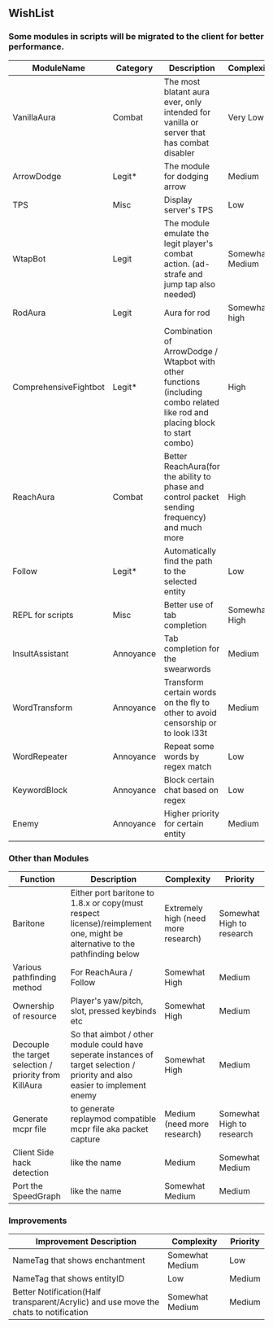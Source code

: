 ## WishList
### Some modules in scripts will be migrated to the client for better performance.

ModuleName | Category | Description | Complexity | Priority 
-----------|----------|-------------|------------|----------
VanillaAura| Combat  | The most blatant aura ever, only intended for vanilla or server that has combat disabler| Very Low | High |
ArrowDodge | Legit*   | The module for dodging arrow | Medium | Somewhat High
TPS        | Misc     | Display server's TPS | Low | Medium
WtapBot    | Legit    | The module emulate the legit player's combat action. (ad-strafe and jump tap also needed) | Somewhat Medium | Somewhat High
RodAura    | Legit    | Aura for rod| Somewhat high | Medium
ComprehensiveFightbot | Legit* | Combination of ArrowDodge / Wtapbot with other functions (including combo related like rod and placing block to start combo) | High | Low
ReachAura  | Combat  | Better ReachAura(for the ability to phase and control packet sending frequency) and much more | High | Low
Follow     | Legit*   | Automatically find the path to the selected entity | Low | Low
REPL for scripts| Misc | Better use of tab completion| Somewhat High | Medium |
InsultAssistant | Annoyance | Tab completion for the swearwords | Medium | Very High
WordTransform | Annoyance | Transform certain words on the fly to other to avoid censorship or to look l33t | Medium | Somewhat High
WordRepeater | Annoyance | Repeat some words by regex match | Low | Medium
KeywordBlock | Annoyance | Block certain chat based on regex | Low | Medium
Enemy | Annoyance | Higher priority for certain entity | Medium | Somewhat Medium



### Other than Modules  

Function  | Description | Complexity | Priority
----------|-------------|------------|----------
Baritone | Either port baritone to 1.8.x or copy(must respect license)/reimplement one, might be alternative to the pathfinding below | Extremely high (need more research) | Somewhat High to research
Various pathfinding method | For ReachAura / Follow | Somewhat High | Medium
Ownership of resource | Player's yaw/pitch, slot, pressed keybinds etc | Somewhat High | Medium
Decouple the target selection / priority from KillAura | So that aimbot / other module could have seperate instances of target selection / priority and also easier to implement enemy | Somewhat High | Medium
Generate mcpr file | to generate replaymod compatible mcpr file aka packet capture | Medium (need more research) | Somewhat High to research
Client Side hack detection | like the name | Medium | Somewhat Medium
Port the SpeedGraph | like the name | Somewhat Medium | Medium

### Improvements

Improvement Description | Complexity | Priority
------------------------|------------|----------
NameTag that shows enchantment | Somewhat Medium | Low
NameTag that shows entityID | Low | Medium
Better Notification(Half transparent/Acrylic) and use move the chats to notification | Somewhat Medium | Medium
